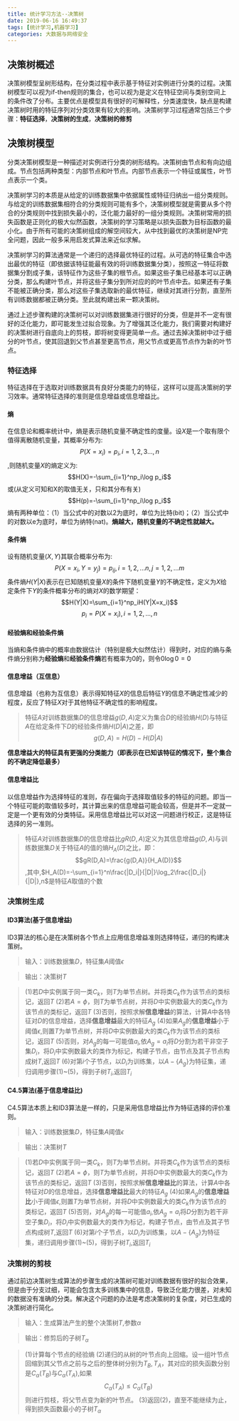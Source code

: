```yaml
---
title: 统计学习方法--决策树
date: 2019-06-16 16:49:37
tags: [统计学习,机器学习]
categories: 大数据与网络安全
---
```


## 决策树概述
决策树模型呈树形结构，在分类过程中表示基于特征对实例进行分类的过程。决策树模型可以视为if-then规则的集合，也可以视为是定义在特征空间与类别空间上的条件改了分布。主要优点是模型具有很好的可解释性，分类速度快，缺点是构建决策树时用的特征序列对分类效果有较大的影响。决策树学习过程通常包括三个步骤：**特征选择**，**决策树的生成**，**决策树的修剪**

## 决策树模型
分类决策树模型是一种描述对实例进行分类的树形结构。决策树由节点和有向边组成。节点包括两种类型：内部节点和叶节点。内部节点表示一个特征或属性，叶节点表示一个类。

决策树学习的本质是从给定的训练数据集中依据属性或特征归纳出一组分类规则。与给定的训练数据集相符合的分类规则可能有多个，决策树模型就是需要从多个符合的分类规则中找到损失最小的，泛化能力最好的一组分类规则。决策树常用的损失函数是正则化的极大似然函数，决策树的学习策略是以损失函数为目标函数的最小化。由于所有可能的决策树组成的解空间较大，从中找到最优的决策树是NP完全问题，因此一般多采用启发式算法来近似求解。

决策树学习的算法通常是一个递归的选择最优特征的过程。从可选的特征集合中选出最优的特征（即依据该特征能最有效的将训练数据集分类），按照这一特征将数据集分割成子集，该特征作为这些子集的根节点。如果这些子集已经基本可以正确分类，那么构建叶节点，并将这些子集分到所对应的的叶节点中去。如果还有子集不能被正确分类，那么对这些子集选取新的最优特征，继续对其进行分割，直至所有训练数据都被正确分类。至此就构建出来一颗决策树。

通过上述步骤构建的决策树可以对训练数据集进行很好的分类，但是并不一定有很好的泛化能力，即可能发生过拟合现象。为了增强其泛化能力，我们需要对构建好的决策树进行自底向上的剪枝，即将树变得更简单一点。通过去掉决策树中过于细分的叶节点，使其回退到父节点甚至更高节点，用父节点或更高节点作为新的叶节点。

### 特征选择
特征选择在于选取对训练数据具有良好分类能力的特征，这样可以提高决策树的学习效率。通常特征选择的准则是信息增益或信息增益比。

#### 熵
在信息论和概率统计中，熵是表示随机变量不确定性的度量。设$X$是一个取有限个值得离散随机变量，其概率分布为:$$P(X=x_i)=p_i, i=1,2,3...,n$$,则随机变量$X$的熵定义为:$$H(X)=-\sum_{i=1}^np_i\log p_i$$或(从定义可知和X的取值无关，只和其分布有关)$$H(p)=-\sum_{i=1}^np_i\log p_i$$熵有两种单位：（1）当公式中的对数以2为底时，单位为比特(bit)；（2）当公式中的对数以e为底时，单位为纳特(nat)。**熵越大，随机变量的不确定性就越大。**

#### 条件熵
设有随机变量$(X,Y)$其联合概率分布为:$$P(X=x_i,Y=y_j)=p_{ij},i=1,2,...n,j=1,2,...m$$条件熵$H(Y|X)$表示在已知随机变量$X$的条件下随机变量$Y$的不确定性，定义为$X$给定条件下$Y$的条件概率分布的熵对$X$的数学期望：$$H(Y|X)=\sum_{i=1}^np_iH(Y|X=x_i)$$ $$p_i=P(X=x_i),i=1,2,...,n$$

#### 经验熵和经验条件熵
当熵和条件熵中的概率由数据估计（特别是极大似然估计）得到时，对应的熵与条件熵分别称为**经验熵**和**经验条件熵**若有概率为0的，则令$0\log0=0$

#### 信息增益（互信息）
信息增益（也称为互信息）表示得知特征$X$的信息后特征$Y$的信息不确定性减少的程度，反应了特征$X$对于其他特征不确定性的影响程度。

> 特征$A$对训练数据集$D$的信息增益$g(D,A)$定义为集合$D$的经验熵$H(D)$与特征$A$在给定条件下$D$的经验条件熵$H(D|A)$之差，即$$g(D,A)=H(D)-H(D|A)$$

**信息增益大的特征具有更强的分类能力（即表示在已知该特征的情况下，整个集合的不确定降低最多）**

#### 信息增益比
以信息增益作为选择特征的准则，存在偏向于选择取值较多的特征的问题。即当一个特征可能的取值较多时，其计算出来的信息增益可能会较高，但是并不一定就一定是一个更有效的分类特征。采用信息增益比可以对这一问题进行校正，这是特征选择的另一准则。

> 特征$A$对训练数据集$D$的信息增益比$gR(D,A)$定义为其信息增益$g(D,A)$与训练数据集$D$关于特征$A$的值的熵$H_A(D)$之比，即：$$gR(D,A)=\frac{g(D,A)}{H_A(D)}$$,其中,$H_A(D)=-\sum_{i=1}^n\frac{|D_i|}{|D|}\log_2\frac{|D_i|}{|D|},n$是特征$A$取值的个数

### 决策树生成

#### ID3算法(基于信息增益)
ID3算法的核心是在决策树各个节点上应用信息增益准则选择特征，递归的构建决策树。

> 输入：训练数据集$D$，特征集$A$阈值$\epsilon$

> 输出：决策树$T$

>  (1)若$D$中实例属于同一类$C_k$，则$T$为单节点树。并将类$C_k$作为该节点的类标记，返回$T$
>  (2)若$A=\phi$，则$T$为单节点树，并将$D$中实例数最大的类$C_k$作为该节点的类标记，返回$T$
>  (3)否则，按照求解**信息增益**的算法，计算$A$中各特征对$D$的信息增益，选择**信息增益**最大的特征$A_g$
>  (4)如果$A_g$的**信息增益**小于阈值$\epsilon$,则置$T$为单节点树，并将$D$中实例数最大的类$C_k$作为该节点的类标记，返回$T$
>  (5)否则，对$A_g$的每一可能值$a_i$,依$A_g=a_i$将$D$分割为若干非空子集$D_i$，将$D_i$中实例数最大的类作为标记，构建子节点，由节点及其子节点构成树$T$,返回$T$
>  (6)对第$i$个子节点，以$D_i$为训练集，以$A-\{A_g\}$为特征集，递归调用步骤(1)~(5)，得到子树$T_i$,返回$T_i$


#### C4.5算法(基于信息增益比)
C4.5算法本质上和ID3算法是一样的，只是采用信息增益比作为特征选择的评价准则。

> 输入：训练数据集$D$，特征集$A$阈值$\epsilon$

> 输出：决策树$T$

>  (1)若$D$中实例属于同一类$C_k$，则$T$为单节点树。并将类$C_k$作为该节点的类标记，返回$T$
>  (2)若$A=\phi$，则$T$为单节点树，并将$D$中实例数最大的类$C_k$作为该节点的类标记，返回$T$
>  (3)否则，按照求解**信息增益比**的算法，计算$A$中各特征对$D$的信息增益，选择**信息增益比**最大的特征$A_g$
>  (4)如果$A_g$的**信息增益比**小于阈值$\epsilon$,则置$T$为单节点树，并将$D$中实例数最大的类$C_k$作为该节点的类标记，返回$T$
>  (5)否则，对$A_g$的每一可能值$a_i$,依$A_g=a_i$将$D$分割为若干非空子集$D_i$，将$D_i$中实例数最大的类作为标记，构建子节点，由节点及其子节点构成树$T$,返回$T$
>  (6)对第$i$个子节点，以$D_i$为训练集，以$A-\{A_g\}$为特征集，递归调用步骤(1)~(5)，得到子树$T_i$,返回$T_i$

### 决策树的剪枝

通过前边决策树生成算法的步骤生成的决策树可能对训练数据有很好的拟合效果，但是由于分支过细，可能会包含太多训练集中的信息，导致泛化能力很差，对未知的数据没有准确的分类。解决这个问题的办法是考虑决策树的复杂度，对已生成的决策树进行简化。

> 输入：生成算法产生的整个决策树$T$,参数$\alpha$

> 输出：修剪后的子树$T_\alpha$

> (1)计算每个节点的经验熵
> (2)递归的从树的叶节点向上回缩。设一组叶节点回缩到其父节点之前与之后的整体树分别为$T_B,T_A$，其对应的损失函数分别是$C_\alpha(T_B)$与$C_\alpha(T_A)$,如果$$C_\alpha(T_A)\leq C_\alpha(T_B)$$则进行剪枝，将父节点变为新的叶节点。
> (3)返回(2)，直至不能继续为止，得到损失函数最小的子树$T_\alpha$
